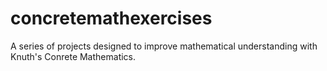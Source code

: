 # concretemathexercises
A series of projects designed to improve mathematical understanding with Knuth's Conrete Mathematics. 
